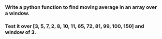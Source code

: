 ### Write a python function to find moving average in an array over a window.
### Test it over [3, 5, 7, 2, 8, 10, 11, 65, 72, 81, 99, 100, 150] and window of 3.
